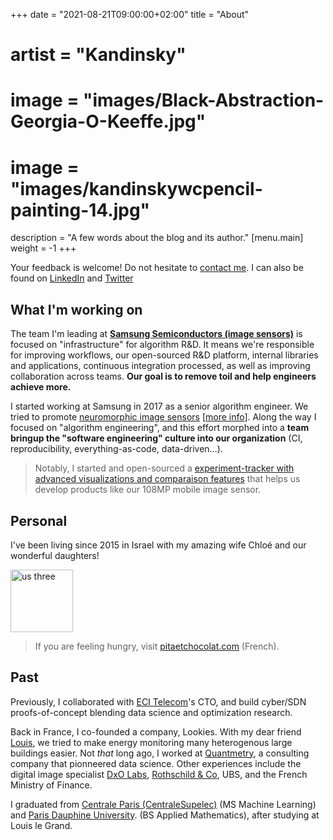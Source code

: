 +++
date        = "2021-08-21T09:00:00+02:00"
title       = "About"
# artist = "Kandinsky"
# image = "images/Black-Abstraction-Georgia-O-Keeffe.jpg"
# image = "images/kandinskywcpencil-painting-14.jpg"
description = "A few words about the blog and its author."
[menu.main]
weight = -1
+++

Your feedback is welcome! Do not hesitate to [contact me](mailto:arthur.flam@gmail.com). I can also be found on [LinkedIn](https://www.linkedin.com/in/arthurflam/) and [Twitter](https://twitter.com/ArthurFlam)


## What I'm working on
The team I'm leading at **[Samsung Semiconductors (image sensors)](https://www.samsung.com/semiconductor/image-sensor/)** is focused on "infrastructure" for algorithm R&D. It means we're responsible for improving workflows, our open-sourced R&D platform, internal libraries and applications, continuous integration processed, as well as improving collaboration across teams. **Our goal is to remove toil and help engineers achieve more.**


I started working at Samsung in 2017 as a senior algorithm engineer. We tried to promote [neuromorphic image sensors](https://inivation.com/dvs/) [[more info](https://github.com/uzh-rpg/event-based_vision_resources)]. Along the way I focused on "algorithm engineering", and this effort morphed into a **team bringup the "software engineering" culture into our organization** (CI, reproducibility, everything-as-code, data-driven...).

> Notably, I started and open-sourced a [experiment-tracker with advanced visualizations and comparaison features](https://samsung.github.io/Samsung/qaboard) that helps us develop products like our 108MP mobile image sensor.

## Personal
I've been living since 2015 in Israel with my amazing wife Chloé and our wonderful daughters!

<img style="width: 100px;" alt="us three" src="/images/nous-trois.jpg">

> If you are feeling hungry, visit [pitaetchocolat.com](https://pitaetchocolat.com) (French).



## Past
Previously, I collaborated with [ECI Telecom](http://www.ecitele.com/)'s CTO, and build cyber/SDN proofs-of-concept blending data science and optimization research.

Back in France, I co-founded a company, Lookies. With my dear friend [Louis](https://www.linkedin.com/in/louisguthmann/), we  tried to make energy monitoring many heterogenous large buildings easier. Not *that* long ago, I worked at [Quantmetry](https://quantmetry.com), a consulting company that pionneered data science. Other experiences include the digital image specialist [DxO Labs](https://www.dxo.com/), [Rothschild & Co](https://www.rothschild.com), UBS, and the French Ministry of Finance.

I graduated from [Centrale Paris (CentraleSupelec)](http://www.centralesupelec.fr/) (MS Machine Learning) and [Paris Dauphine University](http://www.dauphine.fr/fr/index.html). (BS Applied Mathematics), after studying at Louis le Grand.

